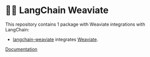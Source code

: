 # 🦜️🔗 LangChain Weaviate

This repository contains 1 package with Weaviate integrations with LangChain:

- [langchain-weaviate](https://pypi.org/project/langchain-weaviate/) integrates [Weaviate](https://weaviate.io/).

[Documentation](https://python.langchain.com/docs/integrations/vectorstores/weaviate/)
